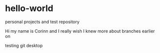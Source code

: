 # hello-world
personal projects and test repository

Hi my name is Corinn and I really wish I knew more about branches earlier on

testing git desktop
